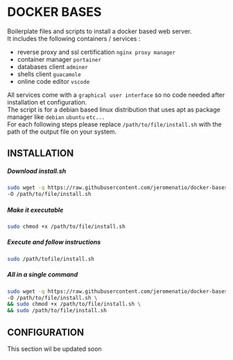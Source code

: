 # DOCKER BASES

Boilerplate files and scripts to install a docker based web server.\
It includes the following containers / services :

- reverse proxy and ssl certification `nginx proxy manager`
- container manager `portainer`
- databases client `adminer`
- shells client `guacamole`
- online code editor `vscode`

All services come with a `graphical user interface` so no code needed after installation et configuration. \
The script is for a debian based linux distribution that uses apt as package manager like `debian` `ubuntu` `etc...` \
For each following steps please replace `/path/to/file/install.sh` with the path of the output file on your system.

## INSTALLATION

##### Download install.sh
```bash
sudo wget -q https://raw.githubusercontent.com/jeromenatio/docker-bases/main/install.sh \
-O /path/to/file/install.sh
```

##### Make it executable
```bash
sudo chmod +x /path/to/file/install.sh
```

##### Execute and follow instructions
```bash
sudo /path/tofile/install.sh
```

##### All in a single command
```bash
sudo wget -q https://raw.githubusercontent.com/jeromenatio/docker-bases/main/install.sh \
-O /path/to/file/install.sh \
&& sudo chmod +x /path/to/file/install.sh \
&& sudo /path/to/file/install.sh
```

## CONFIGURATION
This section wil be updated soon
